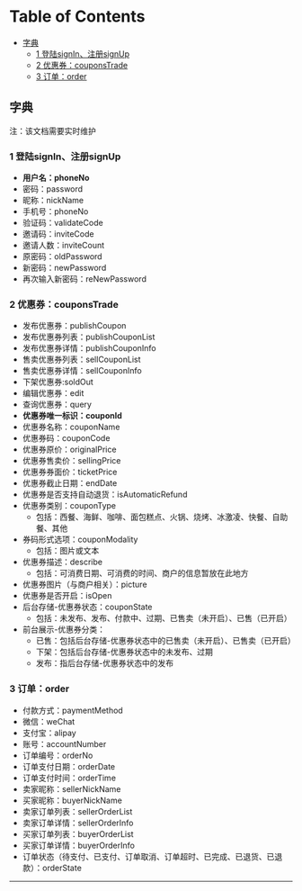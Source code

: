 [TOC]:#
# Table of Contents
- [字典](#字典)
    - [1 登陆signIn、注册signUp](#1-登陆signin注册signup)
    - [2 优惠券：couponsTrade](#2-优惠券couponstrade)
    - [3 订单：order](#3-订单order)

## 字典

注：该文档需要实时维护

### 1 登陆signIn、注册signUp
- **用户名：phoneNo**
- 密码：password
- 昵称：nickName
- 手机号：phoneNo
- 验证码：validateCode
- 邀请码：inviteCode
- 邀请人数：inviteCount
- 原密码：oldPassword
- 新密码：newPassword
- 再次输入新密码：reNewPassword

### 2 优惠券：couponsTrade
- 发布优惠券：publishCoupon
- 发布优惠券列表：publishCouponList
- 发布优惠券详情：publishCouponInfo
- 售卖优惠券列表：sellCouponList
- 售卖优惠券详情：sellCouponInfo
- 下架优惠券:soldOut
- 编辑优惠券：edit
- 查询优惠券：query
- **优惠券唯一标识：couponId**
- 优惠券名称：couponName
- 优惠券码：couponCode
- 优惠券原价：originalPrice
- 优惠券售卖价：sellingPrice
- 优惠券券面价：ticketPrice
- 优惠券截止日期：endDate
- 优惠券是否支持自动退货：isAutomaticRefund
- 优惠券类别：couponType
  - 包括：西餐、海鲜、咖啡、面包糕点、火锅、烧烤、冰激凌、快餐、自助餐、其他
- 券码形式选项：couponModality
  - 包括：图片或文本
- 优惠券描述：describe
  - 包括：可消费日期、可消费的时间、商户的信息暂放在此地方
- 优惠券图片（与商户相关）：picture
- 优惠券是否开启：isOpen
- 后台存储-优惠券状态：couponState
  - 包括：未发布、发布、付款中、过期、已售卖（未开启）、已售（已开启）
- 前台展示-优惠券分类：
  - 已售：包括后台存储-优惠券状态中的已售卖（未开启）、已售卖（已开启）
  - 下架：包括后台存储-优惠券状态中的未发布、过期
  - 发布：指后台存储-优惠券状态中的发布


### 3 订单：order
- 付款方式：paymentMethod
- 微信：weChat
- 支付宝：alipay
- 账号：accountNumber
- 订单编号：orderNo
- 订单支付日期：orderDate
- 订单支付时间：orderTime
- 卖家昵称：sellerNickName
- 买家昵称：buyerNickName
- 卖家订单列表：sellerOrderList
- 卖家订单详情：sellerOrderInfo
- 买家订单列表：buyerOrderList
- 买家订单详情：buyerOrderInfo
- 订单状态（待支付、已支付、订单取消、订单超时、已完成、已退货、已退款）：orderState

***